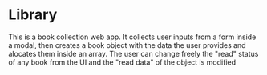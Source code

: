 # Library

This is a book collection web app. It collects user inputs from a form inside a modal, then creates a book object with the data the user provides and alocates them inside an array. The user can change freely the "read" status of any book from the UI and the "read data" of the object is modified
